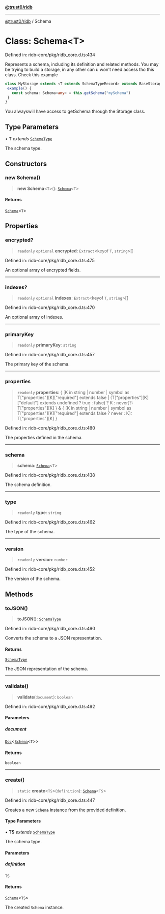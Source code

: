 [**@trust0/ridb**](../README.md)

***

[@trust0/ridb](../README.md) / Schema

# Class: Schema\<T\>

Defined in: ridb-core/pkg/ridb\_core.d.ts:434

Represents a schema, including its definition and related methods.
You may be trying to build a storage, in any other can u won't need access tho this class.
Check this example 

```typescript
class MyStorage extends <T extends SchemaTypeRecord> extends BaseStorage<T> {
 example() {
   const schema: Schema<any> = this.getSchema("mySchema")
 }
}
```
You alwayswill have access to getSchema through the Storage class.

## Type Parameters

• **T** *extends* [`SchemaType`](../type-aliases/SchemaType.md)

The schema type.

## Constructors

### new Schema()

> **new Schema**\<`T`\>(): [`Schema`](Schema.md)\<`T`\>

#### Returns

[`Schema`](Schema.md)\<`T`\>

## Properties

### encrypted?

> `readonly` `optional` **encrypted**: `Extract`\<keyof `T`, `string`\>[]

Defined in: ridb-core/pkg/ridb\_core.d.ts:475

An optional array of encrypted fields.

***

### indexes?

> `readonly` `optional` **indexes**: `Extract`\<keyof `T`, `string`\>[]

Defined in: ridb-core/pkg/ridb\_core.d.ts:470

An optional array of indexes.

***

### primaryKey

> `readonly` **primaryKey**: `string`

Defined in: ridb-core/pkg/ridb\_core.d.ts:457

The primary key of the schema.

***

### properties

> `readonly` **properties**: \{ \[K in string \| number \| symbol as T\["properties"\]\[K\]\["required"\] extends false \| (T\["properties"\]\[K\]\["default"\] extends undefined ? true : false) ? K : never\]?: T\["properties"\]\[K\] \} & \{ \[K in string \| number \| symbol as T\["properties"\]\[K\]\["required"\] extends false ? never : K\]: T\["properties"\]\[K\] \}

Defined in: ridb-core/pkg/ridb\_core.d.ts:480

The properties defined in the schema.

***

### schema

> **schema**: [`Schema`](Schema.md)\<`T`\>

Defined in: ridb-core/pkg/ridb\_core.d.ts:438

The schema definition.

***

### type

> `readonly` **type**: `string`

Defined in: ridb-core/pkg/ridb\_core.d.ts:462

The type of the schema.

***

### version

> `readonly` **version**: `number`

Defined in: ridb-core/pkg/ridb\_core.d.ts:452

The version of the schema.

## Methods

### toJSON()

> **toJSON**(): [`SchemaType`](../type-aliases/SchemaType.md)

Defined in: ridb-core/pkg/ridb\_core.d.ts:490

Converts the schema to a JSON representation.

#### Returns

[`SchemaType`](../type-aliases/SchemaType.md)

The JSON representation of the schema.

***

### validate()

> **validate**(`document`): `boolean`

Defined in: ridb-core/pkg/ridb\_core.d.ts:492

#### Parameters

##### document

[`Doc`](../type-aliases/Doc.md)\<[`Schema`](Schema.md)\<`T`\>\>

#### Returns

`boolean`

***

### create()

> `static` **create**\<`TS`\>(`definition`): [`Schema`](Schema.md)\<`TS`\>

Defined in: ridb-core/pkg/ridb\_core.d.ts:447

Creates a new `Schema` instance from the provided definition.

#### Type Parameters

• **TS** *extends* [`SchemaType`](../type-aliases/SchemaType.md)

The schema type.

#### Parameters

##### definition

`TS`

#### Returns

[`Schema`](Schema.md)\<`TS`\>

The created `Schema` instance.
